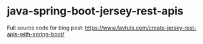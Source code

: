 # java-spring-boot-jersey-rest-apis
Full source code for blog post: https://www.favtuts.com/create-jersey-rest-apis-with-spring-boot/
